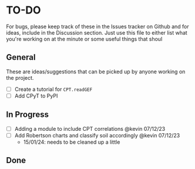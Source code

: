 # TO-DO
For bugs, please keep track of these in the Issues tracker on Github and for ideas, include in
the Discussion section. Just use this file to either list what you're working on at the minute
or some useful things that shoul


## General
These are ideas/suggestions that can be picked up by anyone working on the project.
- [ ] Create a tutorial for `CPT.readGEF`
- [ ] Add CPyT to PyPI

## In Progress
- [ ] Adding a module to include CPT correlations @kevin 07/12/23
- [ ] Add Robertson charts and classify soil accordingly @kevin 07/12/23
	- 15/01/24: needs to be cleaned up a little

## Done